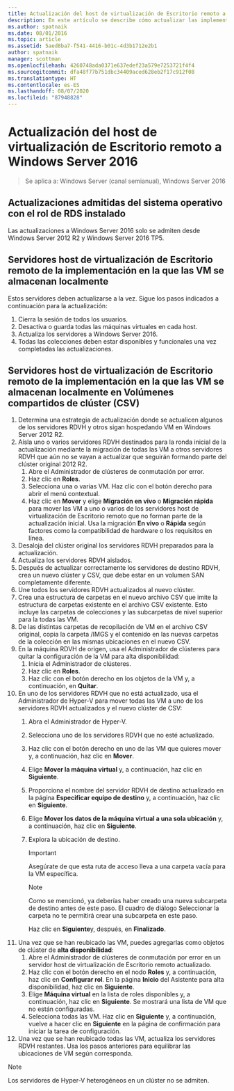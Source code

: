 ```yaml
---
title: Actualización del host de virtualización de Escritorio remoto a Windows Server 2016
description: En este artículo se describe cómo actualizar las implementaciones existentes de Servicios de Escritorio remoto a Windows Server 2016.
ms.author: spatnaik
ms.date: 08/01/2016
ms.topic: article
ms.assetid: 5aed8ba7-f541-4416-b01c-4d3b1712e2b1
author: spatnaik
manager: scottman
ms.openlocfilehash: 4260748ada0371e637edef23a579e7253721f4f4
ms.sourcegitcommit: dfa48f77b751dbc34409aced628eb2f17c912f08
ms.translationtype: HT
ms.contentlocale: es-ES
ms.lasthandoff: 08/07/2020
ms.locfileid: "87948828"
---
```

# <a name="upgrading-your-remote-desktop-virtualization-host-to-windows-server-2016"></a>Actualización del host de virtualización de Escritorio remoto a Windows Server 2016

>Se aplica a: Windows Server (canal semianual), Windows Server 2016

## <a name="supported-os-upgrades-with-rds-role-installed"></a>Actualizaciones admitidas del sistema operativo con el rol de RDS instalado
Las actualizaciones a Windows Server 2016 solo se admiten desde Windows Server 2012 R2 y Windows Server 2016 TP5.

## <a name="rd-virtualization-host-servers-in-the-deployment-where-vms-are-stored-locally"></a>Servidores host de virtualización de Escritorio remoto de la implementación en la que las VM se almacenan localmente
Estos servidores deben actualizarse a la vez. Sigue los pasos indicados a continuación para la actualización:

1. Cierra la sesión de todos los usuarios.
1. Desactiva o guarda todas las máquinas virtuales en cada host.
1. Actualiza los servidores a Windows Server 2016.
1. Todas las colecciones deben estar disponibles y funcionales una vez completadas las actualizaciones.

## <a name="rd-virtualization-host-servers-in-the-deployment-where-vms-are-stored-in-cluster-shared-volumes-csv"></a>Servidores host de virtualización de Escritorio remoto de la implementación en la que las VM se almacenan localmente en Volúmenes compartidos de clúster (CSV)

1. Determina una estrategia de actualización donde se actualicen algunos de los servidores RDVH y otros sigan hospedando VM en Windows Server 2012 R2.
2. Aísla uno o varios servidores RDVH destinados para la ronda inicial de la actualización mediante la migración de todas las VM a otros servidores RDVH que aún no se vayan a actualizar que seguirán formando parte del clúster original 2012 R2.
    1. Abre el Administrador de clústeres de conmutación por error.
    1. Haz clic en **Roles**.
    1. Selecciona una o varias VM. Haz clic con el botón derecho para abrir el menú contextual.
    1. Haz clic en **Mover** y elige **Migración en vivo** o **Migración rápida** para mover las VM a uno o varios de los servidores host de virtualización de Escritorio remoto que no forman parte de la actualización inicial. Usa la migración **En vivo** o **Rápida** según factores como la compatibilidad de hardware o los requisitos en línea.
3. Desaloja del clúster original los servidores RDVH preparados para la actualización.
4. Actualiza los servidores RDVH aislados.
5. Después de actualizar correctamente los servidores de destino RDVH, crea un nuevo clúster y CSV, que debe estar en un volumen SAN completamente diferente.
6. Une todos los servidores RDVH actualizados al nuevo clúster.
7. Crea una estructura de carpetas en el nuevo archivo CSV que imite la estructura de carpetas existente en el archivo CSV existente. Esto incluye las carpetas de colecciones y las subcarpetas de nivel superior para la todas las VM.
8. De las distintas carpetas de recopilación de VM en el archivo CSV original, copia la carpeta /IMGS y el contenido en las nuevas carpetas de la colección en las mismas ubicaciones en el nuevo CSV.
9. En la máquina RDVH de origen, usa el Administrador de clústeres para quitar la configuración de la VM para alta disponibilidad:
    1. Inicia el Administrador de clústeres.
    1. Haz clic en **Roles**.
    1. Haz clic con el botón derecho en los objetos de la VM y, a continuación, en **Quitar**.
10. En uno de los servidores RDVH que no está actualizado, usa el Administrador de Hyper-V para mover todas las VM a uno de los servidores RDVH actualizados y el nuevo clúster de CSV:
    1. Abra el Administrador de Hyper-V.
    2. Selecciona uno de los servidores RDVH que no esté actualizado.
    3. Haz clic con el botón derecho en uno de las VM que quieres mover y, a continuación, haz clic en **Mover**.
    4. Elige **Mover la máquina virtual** y, a continuación, haz clic en **Siguiente**.
    5. Proporciona el nombre del servidor RDVH de destino actualizado en la página **Especificar equipo de destino** y, a continuación, haz clic en **Siguiente**.
    6. Elige **Mover los datos de la máquina virtual a una sola ubicación** y, a continuación, haz clic en **Siguiente**.
    7. Explora la ubicación de destino.
       > [!IMPORTANT]
       > Asegúrate de que esta ruta de acceso lleva a una carpeta vacía para la VM específica.

       > [!NOTE]
       > Como se mencionó, ya deberías haber creado una nueva subcarpeta de destino antes de este paso. El cuadro de diálogo Seleccionar la carpeta no te permitirá crear una subcarpeta en este paso.

       Haz clic en **Siguiente**y, después, en **Finalizado**.
11. Una vez que se han reubicado las VM, puedes agregarlas como objetos de clúster de **alta disponibilidad**:
     1. Abre el Administrador de clústeres de conmutación por error en un servidor host de virtualización de Escritorio remoto actualizado.
     1. Haz clic con el botón derecho en el nodo **Roles** y, a continuación, haz clic en **Configurar rol**. En la página **Inicio** del Asistente para alta disponibilidad, haz clic en **Siguiente**.
     1. Elige **Máquina virtual** en la lista de roles disponibles y, a continuación, haz clic en **Siguiente**. Se mostrará una lista de VM que no están configuradas.
     1. Selecciona todas las VM. Haz clic en **Siguiente** y, a continuación, vuelve a hacer clic en **Siguiente** en la página de confirmación para iniciar la tarea de configuración.
12. Una vez que se han reubicado todas las VM, actualiza los servidores RDVH restantes. Usa los pasos anteriores para equilibrar las ubicaciones de VM según corresponda.

> [!NOTE]
> Los servidores de Hyper-V heterogéneos en un clúster no se admiten.
